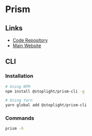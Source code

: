 # Prism

## Links

- [Code Repository](https://github.com/stoplightio/prism)
- [Main Website](https://stoplight.io/open-source/prism)

## CLI

### Installation

```sh
# Using NPM
npm install @stoplight/prism-cli -g

# Using Yarn
yarn global add @stoplight/prism-cli
```

### Commands

```sh
prism -h
```
